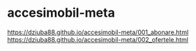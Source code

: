 # accesimobil-meta
https://dziuba88.github.io/accesimobil-meta/001_abonare.html
https://dziuba88.github.io/accesimobil-meta/002_ofertele.html